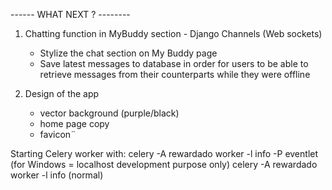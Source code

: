 
------ WHAT NEXT ? --------

1) Chatting function in MyBuddy section - Django Channels (Web sockets)
    - Stylize the chat section on My Buddy page
    - Save latest messages to database in order for users to be able to retrieve messages from their 
    counterparts while they were offline

2) Design of the app
    - vector background (purple/black)
    - home page copy
    - favicon¨

Starting Celery worker with:
celery -A rewardado worker -l info -P eventlet (for Windows = localhost development purpose only)
celery -A rewardado worker -l info (normal)